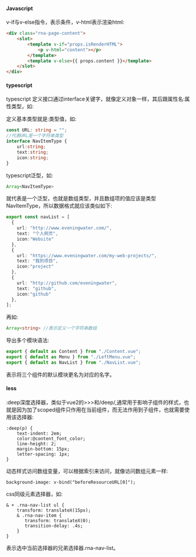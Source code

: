 #### Javascript

v-if与v-else指令，表示条件，v-html表示渲染html:

```html
<div class="rna-page-content">
    <slot>
        <template v-if="props.isRenderHTML">
            <p v-html="content"></p>
        </template>
        <template v-else>{{ props.content }}</template>
    </slot>
</div>
```

#### typescript

typescript 定义接口通过interface关键字，就像定义对象一样，其后跟属性名:属性类型，如:

定义基本类型就是:类型值，如:

```ts
const URL: string = "";
//代表URL是一个字符串类型
interface NavItemType {
    url:string;
    text:string;
    icon:string;
}
```

typescript泛型，如:

```ts
Array<NavItemType>
```

就代表是一个泛型，也就是数组类型，并且数组项的值应该是类型NavItemType，所以数据格式就应该类似如下:

```ts
export const navList = [
  {
    url: "http://www.eveningwater.com/",
    text: "个人网页",
    icon:"Website"
  },
  {
    url: "https://www.eveningwater.com/my-web-projects/",
    text: "我的项目",
    icon:"project"
  },
  {
    url: "http://github.com/eveningwater",
    text: "github",
    icon:"github"
  },
];
```

再如:

```ts
Array<string> //表示定义一个字符串数组
```

导出多个模块语法:

```ts
export { default as Content } from "./Content.vue";
export { default as Menu } from "./LeftMenu.vue";
export { default as NavList } from "./NavList.vue";

```

表示将三个组件的默认模块更名为对应的名字。

#### less

:deep深度选择器，类似于vue2的>>>和/deep/,通常用于影响子组件的样式，也就是因为加了scoped组件只作用在当前组件，而无法作用到子组件，也就需要使用该选择器:

```less
:deep(p) {
    text-indent: 2em;
    color:@content_font_color;
    line-height: 2;
    margin-bottom: 15px;
    letter-spacing: 1px;
}
```

动态样式访问数组变量，可以根据索引来访问，就像访问数组元素一样:

```less
background-image: v-bind("beforeResourceURL[0]");
```

css同级元素选择器，如:

```less
& + .rna-nav-list ul {
    transform: translateX(15px);
    & .rna-nav-item {
       transform: translateX(0);
       transition-delay: .4s;
    }
}
```

表示选中当前选择器的兄弟选择器.rna-nav-list。